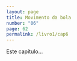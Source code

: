 ```yaml
---
layout: page
title: Movimento da bola
number: "06"
page: 62
permalink: /livro1/cap6
---
```

Este capítulo…